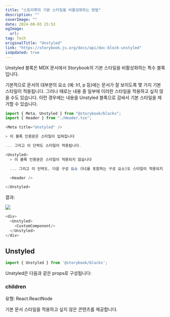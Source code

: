 ```yaml
---
title: "스토리북의 기본 스타일을 비활성화하는 방법"
description: ""
coverImage: ""
date: 2024-08-03 15:53
ogImage: 
  url: 
tag: Tech
originalTitle: "Unstyled"
link: "https://storybook.js.org/docs/api/doc-block-unstyled"
isUpdated: true
---
```







Unstyled 블록은 MDX 문서에서 Storybook의 기본 스타일을 비활성화하는 특수 블록입니다.

기본적으로 문서의 대부분의 요소 (예: h1, p 등)에는 문서가 잘 보이도록 몇 가지 기본 스타일이 적용됩니다. 그러나 때로는 내용 중 일부에 이러한 스타일을 적용하고 싶지 않을 수도 있습니다. 이런 경우에는 내용을 Unstyled 블록으로 감싸서 기본 스타일을 제거할 수 있습니다.

```js
import { Meta, Unstyled } from "@storybook/blocks";
import { Header } from "./Header.tsx";

<Meta title="Unstyled" />

> 이 블록 인용문은 스타일이 입혀집니다

... 그리고 이 단락도 스타일이 적용됩니다.

<Unstyled>
  > 이 블록 인용문은 스타일이 적용되지 않습니다

  ... 그리고 이 단락도, 다음 구성 요소 (h1을 포함하는 구성 요소)도 스타일이 적용되지 않습니다.

  <Header />

</Unstyled>
```

결과:



<img src="/assets/img/Unstyled_0.png" />

```js
<div>
  <Unstyled>
    <CustomComponent/>
  </Unstyled>
</div>
```

## Unstyled

```js
import { Unstyled } from '@storybook/blocks';
```



Unstyled은 다음과 같은 props로 구성됩니다:

### children

유형: React.ReactNode

기본 문서 스타일을 적용하고 싶지 않은 콘텐츠를 제공합니다.